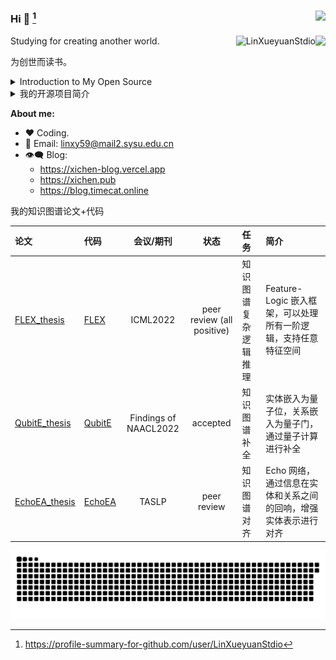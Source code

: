 ### Hi 👋  [^2]<img align="right" src="https://profile-counter.glitch.me/LinXueyuanStdio/count.svg" />
<img align="right" src="https://github-readme-stats.vercel.app/api?username=LinXueyuanStdio&show_icons=true&icon_color=805AD5&text_color=718096&bg_color=ffffff&hide_title=true&count_private=true" />

<p><img align="right" src="https://github-readme-streak-stats.herokuapp.com/?user=LinXueyuanStdio" alt="LinXueyuanStdio" /></p>

Studying for creating another world.

为创世而读书。

<details>
<summary>Introduction to My Open Source</summary>

1. Math Formula OCR Series
  - [LaTeX_OCR](https://github.com/LinXueyuanStdio/LaTeX_OCR)
  - [LaTeX_OCR_PRO](https://github.com/LinXueyuanStdio/LaTeX_OCR_PRO)
  - [Data-for-LaTeX_OCR](https://github.com/LinXueyuanStdio/Data-for-LaTeX_OCR)

2. Android Architecture Series
  - [lifecycle-component](https://github.com/LinXueyuanStdio/lifecycle-component)
  - [DragBoardView](https://github.com/LinXueyuanStdio/DragBoardView)

3. AI Series
  - [PythonDataMining](https://github.com/LinXueyuanStdio/PythonDataMining)
  - [scRNN-seq](https://github.com/LinXueyuanStdio/scRNN-seq)
  - [Protease-target-prediction](https://github.com/LinXueyuanStdio/Protease-target-prediction)
  - [Silly-AI-learns-to-paint](https://github.com/LinXueyuanStdio/Silly-AI-learns-to-paint)

4. Android Project: TimeCat Series
  - [timecat](https://github.com/LinXueyuanStdio/timecat)
  - [TimeCatPluginManager](https://github.com/LinXueyuanStdio/TimeCatPluginManager)
  - [TimeCatShadow](https://github.com/LinXueyuanStdio/TimeCatShadow)
  - [TimeCatPlugin](https://github.com/LinXueyuanStdio/TimeCatPlugin)
  - [TimeCatPPA](https://github.com/LinXueyuanStdio/TimeCatPPA)
  - [module-book-reader](https://github.com/LinXueyuanStdio/module-book-reader)

</details>


<details>
<summary>我的开源项目简介</summary>
  
1.
  | 数学公式识别系列                                                            |        |
  | :-------------------------------------------------------------------------- | :----- |
  | [LaTeX_OCR](https://github.com/LinXueyuanStdio/LaTeX_OCR)                   | 第一版 |
  | [LaTeX_OCR_PRO](https://github.com/LinXueyuanStdio/LaTeX_OCR_PRO)           | 进阶版 |
  | [Data-for-LaTeX_OCR](https://github.com/LinXueyuanStdio/Data-for-LaTeX_OCR) | 数据   |

2.
  | Android 系列                                                                  |                    |
  | :---------------------------------------------------------------------------- | :----------------- |
  | [lifecycle-component](https://github.com/LinXueyuanStdio/lifecycle-component) | 一个组件化架构规范  |
  | [DragBoardView](https://github.com/LinXueyuanStdio/DragBoardView)             | Android 组件:看板  |
  | [MLang](https://github.com/LinXueyuanStdio/MLang)                             | Android 组件:国际化 |
  
3.
  | 人工智能系列                                                                                |                |
  | :------------------------------------------------------------------------------------------ | :------------- |
  | [PythonDataMining](https://github.com/LinXueyuanStdio/PythonDataMining)                     | 数据挖掘笔记   |
  | [scRNN-seq](https://github.com/LinXueyuanStdio/scRNN-seq)                                   | RNN序列预测    |
  | [Protease-target-prediction](https://github.com/LinXueyuanStdio/Protease-target-prediction) | 蛋白质靶标预测 |
  | [Silly-AI-learns-to-paint](https://github.com/LinXueyuanStdio/Silly-AI-learns-to-paint)     | 学画画的AI     |

4.
  | 个人项目：时光猫                                                                | 持续维护5年+    |
  | :------------------------------------------------------------------------------ | :-------------- |
  | [timecat](https://github.com/LinXueyuanStdio/timecat)                           | 时光猫本体      |
  | [TimeCatPluginManager](https://github.com/LinXueyuanStdio/TimeCatPluginManager) | 插件管理器      |
  | [TimeCatShadow](https://github.com/LinXueyuanStdio/TimeCatShadow)               | Shadow 插件框架 |
  | [TimeCatPlugin](https://github.com/LinXueyuanStdio/TimeCatPlugin)               | 插件仓库        |
  | [TimeCatPPA](https://github.com/LinXueyuanStdio/TimeCatPPA)                     | Android命令行   |
  | [module-book-reader](https://github.com/LinXueyuanStdio/module-book-reader)     | 阅读模块        |

</details>

**About me:**

- ❤️ Coding.
- 💬 Email: linxy59@mail2.sysu.edu.cn
- 👁‍🗨 Blog:
  - https://xichen-blog.vercel.app
  - https://xichen.pub
  - https://blog.timecat.online

我的知识图谱论文+代码
  
  | 论文                                                          | 代码                                            | 会议/期刊 | 状态 | 任务 | 简介 |
  | :----------------------------------------------------------- | :----------------------------------------------- | :-----: | :-----: | :------ |:------ |
  | [FLEX_thesis](https://github.com/LinXueyuanStdio/FLEX_thesis) | [FLEX](https://github.com/LinXueyuanStdio/FLEX) | ICML2022 | peer review (all positive) | 知识图谱复杂逻辑推理 | Feature-Logic 嵌入框架，可以处理所有一阶逻辑，支持任意特征空间 |
  | [QubitE_thesis](https://github.com/LinXueyuanStdio/QubitE_thesis) | [QubitE](https://github.com/LinXueyuanStdio/QubitE) | Findings of NAACL2022 | accepted | 知识图谱补全 | 实体嵌入为量子位，关系嵌入为量子门，通过量子计算进行补全 |
  | [EchoEA_thesis](https://github.com/LinXueyuanStdio/EchoEA_thesis) | [EchoEA](https://github.com/LinXueyuanStdio/EchoEA) | TASLP | peer review | 知识图谱对齐 | Echo 网络，通过信息在实体和关系之间的回响，增强实体表示进行对齐 |

![Game[^1]](github-user-contribution.svg)

[^1]: _generated with [Platane/snk](https://github.com/Platane/snk)_

[^2]: <a href="https://profile-summary-for-github.com/user/LinXueyuanStdio">https://profile-summary-for-github.com/user/LinXueyuanStdio</a>
